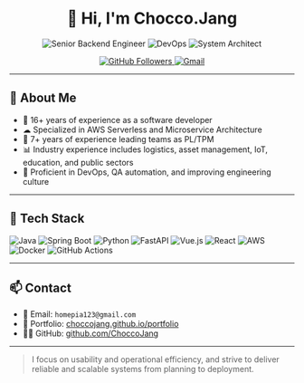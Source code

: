 
<h1 align="center">👋 Hi, I'm Chocco.Jang</h1>
<p align="center">
  <img src="https://img.shields.io/badge/Senior Backend Engineer-black?style=for-the-badge" alt="Senior Backend Engineer">
  <img src="https://img.shields.io/badge/DevOps-blue?style=for-the-badge" alt="DevOps">
  <img src="https://img.shields.io/badge/System Architect-green?style=for-the-badge" alt="System Architect">
</p>

<p align="center">
  <a href="https://github.com/ChoccoJang">
    <img src="https://img.shields.io/github/followers/ChoccoJang?label=Follow&style=social" alt="GitHub Followers">
  </a>
  <a href="mailto:homepia123@gmail.com">
    <img src="https://img.shields.io/badge/homepia123@gmail.com-blue?logo=gmail" alt="Gmail">
  </a>
</p>

---

## 💼 About Me

- 🔧 16+ years of experience as a software developer
- ☁ Specialized in AWS Serverless and Microservice Architecture
- 👥 7+ years of experience leading teams as PL/TPM
- 📊 Industry experience includes logistics, asset management, IoT, education, and public sectors
- 🧰 Proficient in DevOps, QA automation, and improving engineering culture

---

## 🧰 Tech Stack

![Java](https://img.shields.io/badge/Java-007396?style=flat&logo=java&logoColor=white)
![Spring Boot](https://img.shields.io/badge/Spring_Boot-6DB33F?style=flat&logo=spring-boot&logoColor=white)
![Python](https://img.shields.io/badge/Python-3776AB?style=flat&logo=python&logoColor=white)
![FastAPI](https://img.shields.io/badge/FastAPI-009688?style=flat&logo=fastapi&logoColor=white)
![Vue.js](https://img.shields.io/badge/Vue.js-4FC08D?style=flat&logo=vue.js&logoColor=white)
![React](https://img.shields.io/badge/React-61DAFB?style=flat&logo=react&logoColor=black)
![AWS](https://img.shields.io/badge/AWS-232F3E?style=flat&logo=amazonaws&logoColor=white)
![Docker](https://img.shields.io/badge/Docker-2496ED?style=flat&logo=docker&logoColor=white)
![GitHub Actions](https://img.shields.io/badge/GitHub_Actions-2088FF?style=flat&logo=github-actions&logoColor=white)

---

## 📫 Contact

- 📧 Email: `homepia123@gmail.com`
- 💼 Portfolio: [choccojang.github.io/portfolio](https://ChoccoJang.github.io/portfolio)
- 🧑‍💻 GitHub: [github.com/ChoccoJang](https://github.com/ChoccoJang)

---

> I focus on usability and operational efficiency, and strive to deliver reliable and scalable systems from planning to deployment.
